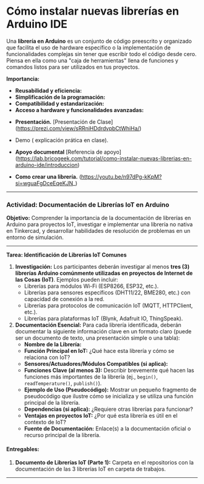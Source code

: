# Cómo instalar nuevas librerías en Arduino IDE

Una **librería en Arduino** es un conjunto de código preescrito y organizado que facilita el uso de hardware específico o la implementación de funcionalidades complejas sin tener que escribir todo el código desde cero. Piensa en ella como una "caja de herramientas" llena de funciones y comandos listos para ser utilizados en tus proyectos.

**Importancia:**

* **Reusabilidad y eficiencia:** 
* **Simplificación de la programación:** 
* **Compatibilidad y estandarización:** 
* **Acceso a hardware y funcionalidades avanzadas:** 


- **Presentación.** 
[Presentación de Clase] (https://prezi.com/view/sRRniHDdrdvpbCtWhiHa/)

- Demo ( explicación prática en clase).

- **Apoyo documental**
[Referencia de apoyo] (https://lab.bricogeek.com/tutorial/como-instalar-nuevas-librerias-en-arduino-ide/introduccion)

- **Como crear una librería.** 
(https://youtu.be/n97dPg-kKpM?si=wguaFgDceEqeKJN_)


---

### **Actividad:  Documentación de Librerías IoT en Arduino**

**Objetivo:** Comprender la importancia de la documentación de librerías en Arduino para proyectos IoT, investigar e implementar una librería no nativa en Tinkercad, y desarrollar habilidades de resolución de problemas en un entorno de simulación.

---
**Tarea: Identificación de Librerías IoT Comunes**

1.  **Investigación:** Los participantes deberán investigar al menos **tres (3) librerías Arduino comúnmente utilizadas en proyectos de Internet de las Cosas (IoT)**. Ejemplos pueden incluir:
    * Librerías para módulos Wi-Fi (ESP8266, ESP32, etc.).
    * Librerías para sensores específicos (DHT11/22, BME280, etc.) con capacidad de conexión a la red.
    * Librerías para protocolos de comunicación IoT (MQTT, HTTPClient, etc.).
    * Librerías para plataformas IoT (Blynk, Adafruit IO, ThingSpeak).
2.  **Documentación Esencial:** Para cada librería identificada, deberán documentar la siguiente información clave en un formato claro (puede ser un documento de texto, una presentación simple o una tabla):
    * **Nombre de la Librería:**
    * **Función Principal en IoT:** ¿Qué hace esta librería y cómo se relaciona con IoT?
    * **Sensores/Actuadores/Módulos Compatibles (si aplica):**
    * **Funciones Clave (al menos 3):** Describir brevemente qué hacen las funciones más importantes de la librería (ej., `begin()`, `readTemperature()`, `publish()`).
    * **Ejemplo de Uso (Pseudocódigo):** Mostrar un pequeño fragmento de pseudocódigo que ilustre cómo se inicializa y se utiliza una función principal de la librería.
    * **Dependencias (si aplica):** ¿Requiere otras librerías para funcionar?
    * **Ventajas en proyectos IoT:** ¿Por qué esta librería es útil en el contexto de IoT?
    * **Fuente de Documentación:** Enlace(s) a la documentación oficial o recurso principal de la librería.

#### **Entregables:**

1.  **Documento de Librerías IoT (Parte 1):** Carpeta en el repositorios con la documentación de las 3 librerías IoT en carpeta de trabajos.

---


